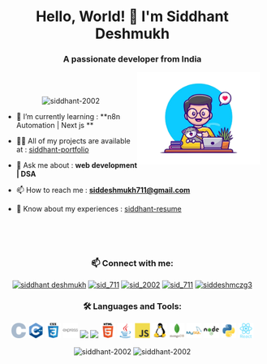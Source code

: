 <h1 align="center">Hello, World! 👋 I'm Siddhant Deshmukh</h1>
<h3 align="center">A passionate developer from India</h3>
<img align="right" src="https://github.com/siddhant-2002/siddhant-2002/blob/main/aboutImage.png"  width="48%" />
<br>
 <br>
<p align="center"> 
  <img src="https://komarev.com/ghpvc/?username=siddhant-2002&label=Profile%20views&color=0e75b6&style=flat" alt="siddhant-2002" /> 
</p>



- 🌱 I’m currently learning : **n8n Automation | Next js **
- 👨‍💻 All of my projects are available at : [siddhant-portfolio](http://siddhant-deshmukh.netlify.app/)
- 💬 Ask me about : **web development | DSA**
- 📫 How to reach me : **siddeshmukh711@gmail.com**
- 📄 Know about my experiences : [siddhant-resume](https://drive.google.com/file/d/12zRlX6F9JSAgOOZGVzY7Ntm8cdX6BooI/view?usp=drive_link)

    
  <br>
  <br>
  <br>

    

<h3 align="center">📫 Connect with me:</h3>
<p align="center" gap="10">
<a href="https://linkedin.com/in/siddhant deshmukh" target="blank"><img align="center" src="https://raw.githubusercontent.com/rahuldkjain/github-profile-readme-generator/master/src/images/icons/Social/linked-in-alt.svg" alt="siddhant deshmukh" height="30" width="40" /></a>
<a href="https://www.codechef.com/users/sid_711" target="blank"><img align="center" src="https://cdn.jsdelivr.net/npm/simple-icons@3.1.0/icons/codechef.svg" alt="sid_711" height="30" width="40" /></a>
<a href="https://codeforces.com/profile/sid_2002" target="blank"><img align="center" src="https://raw.githubusercontent.com/rahuldkjain/github-profile-readme-generator/master/src/images/icons/Social/codeforces.svg" alt="sid_2002" height="30" width="40" /></a>
<a href="https://www.leetcode.com/sid_711" target="blank"><img align="center" src="https://raw.githubusercontent.com/rahuldkjain/github-profile-readme-generator/master/src/images/icons/Social/leet-code.svg" alt="sid_711" height="30" width="40" /></a>
<a href="https://auth.geeksforgeeks.org/user/siddeshmczg3" target="blank"><img align="center" src="https://raw.githubusercontent.com/rahuldkjain/github-profile-readme-generator/master/src/images/icons/Social/geeks-for-geeks.svg" alt="siddeshmczg3" height="30" width="40" /></a>
</p>

<h3 align="center">🛠️ Languages and Tools:</h3>
<p align="center" gap="10">
  <code><img height="30" src="https://raw.githubusercontent.com/devicons/devicon/master/icons/c/c-original.svg"></code>
  <code><img height="30" src="https://raw.githubusercontent.com/devicons/devicon/master/icons/cplusplus/cplusplus-original.svg"></code>
  <code><img height="30" src="https://raw.githubusercontent.com/devicons/devicon/master/icons/css3/css3-original-wordmark.svg"></code>
  <code><img height="30" src="https://raw.githubusercontent.com/devicons/devicon/master/icons/express/express-original-wordmark.svg"></code>
  <code><img height="30" src="https://www.vectorlogo.zone/logos/firebase/firebase-icon.svg"></code>
  <code><img height="30" src="https://www.vectorlogo.zone/logos/git-scm/git-scm-icon.svg"></code>
  <code><img height="30" src="https://raw.githubusercontent.com/devicons/devicon/master/icons/html5/html5-original-wordmark.svg"></code>
  <code><img height="30" src="https://raw.githubusercontent.com/devicons/devicon/master/icons/java/java-original.svg"></code>
  <code><img height="30" src="https://raw.githubusercontent.com/devicons/devicon/master/icons/javascript/javascript-original.svg"></code>
  <code><img height="30" src="https://raw.githubusercontent.com/devicons/devicon/master/icons/linux/linux-original.svg"></code>
  <code><img height="30" src="https://raw.githubusercontent.com/devicons/devicon/master/icons/mongodb/mongodb-original-wordmark.svg"></code>
  <code><img height="30" src="https://raw.githubusercontent.com/devicons/devicon/master/icons/mysql/mysql-original-wordmark.svg"></code>
  <code><img height="30" src="https://raw.githubusercontent.com/devicons/devicon/master/icons/nodejs/nodejs-original-wordmark.svg"></code>
  <code><img height="30" src="https://raw.githubusercontent.com/devicons/devicon/master/icons/python/python-original.svg"></code>
  <code><img height="30" src="https://raw.githubusercontent.com/devicons/devicon/master/icons/react/react-original-wordmark.svg"></code>
</p>


<p align="center">
  <img align="center" src="https://github-readme-stats.vercel.app/api?username=siddhant-2002&show_icons=true&locale=en" alt="siddhant-2002" width="48%" />
  <img align="center" src="https://github-readme-streak-stats.herokuapp.com/?user=siddhant-2002&" alt="siddhant-2002" width="48%" />
</p>
